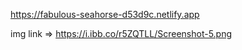 https://fabulous-seahorse-d53d9c.netlify.app

img link => https://i.ibb.co/r5ZQTLL/Screenshot-5.png

